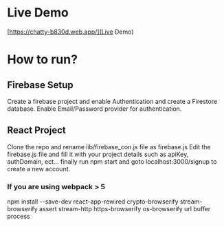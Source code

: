 # Live Demo
 [https://chatty-b830d.web.app/](Live Demo)

# How to run?

## Firebase Setup
 Create a firebase project and enable Authentication and create a Firestore database. Enable Email/Password provider for authentication.

## React Project
 Clone the repo and rename lib/firebase_con.js file as firebase.js
 Edit the firebase.js file and fill it with your project details such as apiKey, authDomain, ect...
 finally run npm start and goto localhost:3000/signup to create a new account.

### If you are using webpack > 5
 npm install --save-dev react-app-rewired crypto-browserify stream-browserify assert stream-http https-browserify os-browserify url buffer process

